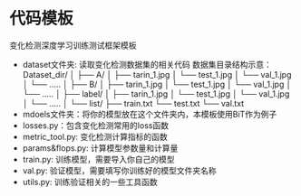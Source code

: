 # 代码模板
变化检测深度学习训练测试框架模板

- dataset文件夹: 读取变化检测数据集的相关代码
  数据集目录结构示意：
    Dataset_dir/
    │
    ├── A/
    │   ├── tarin_1.jpg
    │   └── test_1.jpg
    │   └── val_1.jpg
    │   └── .....
    │
    ├── B/
    │   ├── tarin_1.jpg
    │   └── test_1.jpg
    │   └── val_1.jpg
    │   └── .....
    │
    ├── label/
    │   ├── tarin_1.jpg
    │   └── test_1.jpg
    │   └── val_1.jpg
    │   └── .....
    │
    └── list/
        ├── train.txt
        └── test.txt
        └── val.txt
- mdoels文件夹：将你的模型放在这个文件夹内，本模板使用BiT作为例子
- losses.py：包含变化检测常用的loss函数
- metric_tool.py: 变化检测计算指标的函数
- params&flops.py: 计算模型参数量和计算量
- train.py: 训练模型，需要导入你自己的模型
- val.py: 验证模型，需要填写你训练好的模型文件夹名称
- utils.py: 训练验证相关的一些工具函数
